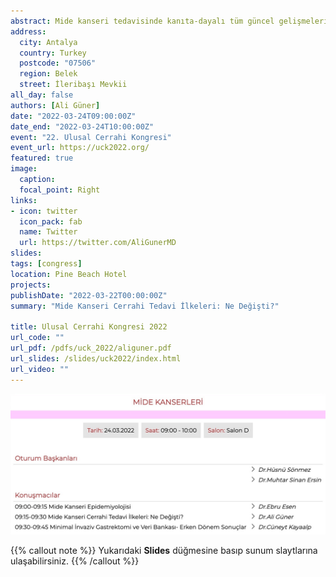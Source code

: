 ```yaml
---
abstract: Mide kanseri tedavisinde kanıta-dayalı tüm güncel gelişmelerin özetlendiği bir sunum
address:
  city: Antalya
  country: Turkey
  postcode: "07506"
  region: Belek
  street: İleribaşı Mevkii
all_day: false
authors: [Ali Güner]
date: "2022-03-24T09:00:00Z"
date_end: "2022-03-24T10:00:00Z"
event: "22. Ulusal Cerrahi Kongresi"
event_url: https://uck2022.org/
featured: true
image:
  caption: 
  focal_point: Right
links:
- icon: twitter
  icon_pack: fab
  name: Twitter
  url: https://twitter.com/AliGunerMD
slides:
tags: [congress]
location: Pine Beach Hotel
projects:
publishDate: "2022-03-22T00:00:00Z"
summary: "Mide Kanseri Cerrahi Tedavi İlkeleri: Ne Değişti?"

title: Ulusal Cerrahi Kongresi 2022
url_code: ""
url_pdf: /pdfs/uck_2022/aliguner.pdf
url_slides: /slides/uck2022/index.html
url_video: ""
---
```


![Oturum programı](images/uck_01.jpg)

{{% callout note %}}
Yukarıdaki **Slides** düğmesine basıp sunum slaytlarına ulaşabilirsiniz.
{{% /callout %}}
